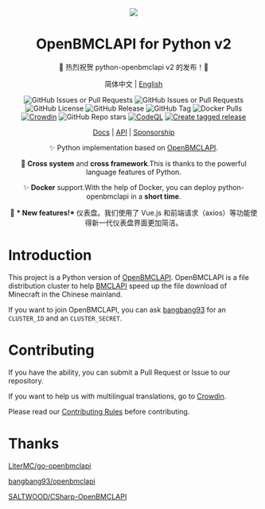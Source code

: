 <div align="center">

<picture>
  <source media="(prefers-color-scheme: dark)" srcset="https://socialify.git.ci/TTB-Network/python-openbmclapi/image?description=1&font=Inter&language=1&logo=https%3A%2F%2Fpython-openbmclapi.ttb-network.top%2Fimg%2Flogo.svg&name=1&owner=1&pattern=Plus&theme=Dark">
  <source media="(prefers-color-scheme: light)" srcset="https://socialify.git.ci/TTB-Network/python-openbmclapi/image?description=1&font=Inter&language=1&logo=https%3A%2F%2Fpython-openbmclapi.ttb-network.top%2Fimg%2Flogo.svg&name=1&owner=1&pattern=Plus&theme=Light">
  <img src="https://socialify.git.ci/TTB-Network/python-openbmclapi/image?description=1&font=Inter&language=1&logo=https%3A%2F%2Fpython-openbmclapi.ttb-network.top%2Fimg%2Flogo.svg&name=1&owner=1&pattern=Plus&theme=Auto">
</picture>

# OpenBMCLAPI for Python v2

🥳 热烈祝贺 python-openbmclapi v2 的发布！🥳

简体中文 | [English](/i18n/README_en.md)

![GitHub Issues or Pull Requests](https://img.shields.io/github/issues-pr/TTB-Network/python-openbmclapi)
![GitHub Issues or Pull Requests](https://img.shields.io/github/issues/TTB-Network/python-openbmclapi)
![GitHub License](https://img.shields.io/github/license/TTB-Network/python-openbmclapi)
![GitHub Release](https://img.shields.io/github/v/release/TTB-Network/python-openbmclapi)
![GitHub Tag](https://img.shields.io/github/v/tag/TTB-Network/python-openbmclapi)
![Docker Pulls](https://img.shields.io/docker/pulls/silianz/python-openbmclapi)
[![Crowdin](https://badges.crowdin.net/python-openbmclapi-site/localized.svg)](https://crowdin.com/project/python-openbmclapi-site)
![GitHub Repo stars](https://img.shields.io/github/stars/TTB-Network/python-openbmclapi)
[![CodeQL](https://github.com/TTB-Network/python-openbmclapi/actions/workflows/github-code-scanning/codeql/badge.svg)](https://github.com/TTB-Network/python-openbmclapi/actions/workflows/github-code-scanning/codeql)
[![Create tagged release](https://github.com/TTB-Network/python-openbmclapi/actions/workflows/build_and_publish.yml/badge.svg)](https://github.com/TTB-Network/python-openbmclapi/actions/workflows/build_and_publish.yml)

[Docs](https://python-openbmclapi.ttb-network.top/) | [API](https://python-openbmclapi.ttb-network.top/docs/api) | [Sponsorship](https://afdian.net/a/atianxiua)

✨ Python implementation based on [OpenBMCLAPI](https://github.com/bangbang93/openbmclapi).

🎨 **Cross system** and **cross framework**.This is thanks to the powerful language features of Python.

✨ **Docker** support.With the help of Docker, you can deploy python-openbmclapi in a **short time**.

🎉 **\* New features!\*** 仪表盘。我们使用了 Vue.js 和前端请求（axios）等功能使得新一代仪表盘界面更加简洁。

</div>

# Introduction

This project is a Python version of [OpenBMCLAPI](https://github.com/bangbang93/openbmclapi). OpenBMCLAPI is a file distribution cluster to help [BMCLAPI](https://bmclapidoc.bangbang93.com/) speed up the file download of Minecraft in the Chinese mainland.

If you want to join OpenBMCLAPI, you can ask [bangbang93](https://github.com/bangbang93) for an `CLUSTER_ID` and an `CLUSTER_SECRET`.

# Contributing

If you have the ability, you can submit a Pull Request or Issue to our repository.

If you want to help us with multilingual translations, go to [Crowdin](https://translate.bugungu.top).

Please read our [Contributing Rules](./CONTRIBUTING_en.md) before contributing.

# Thanks

[LiterMC/go-openbmclapi](https://github.com/LiterMC/go-openbmclapi)

[bangbang93/openbmclapi](https://github.com/bangbang93/openbmclapi)

[SALTWOOD/CSharp-OpenBMCLAPI](https://github.com/SALTWOOD/CSharp-OpenBMCLAPI)
